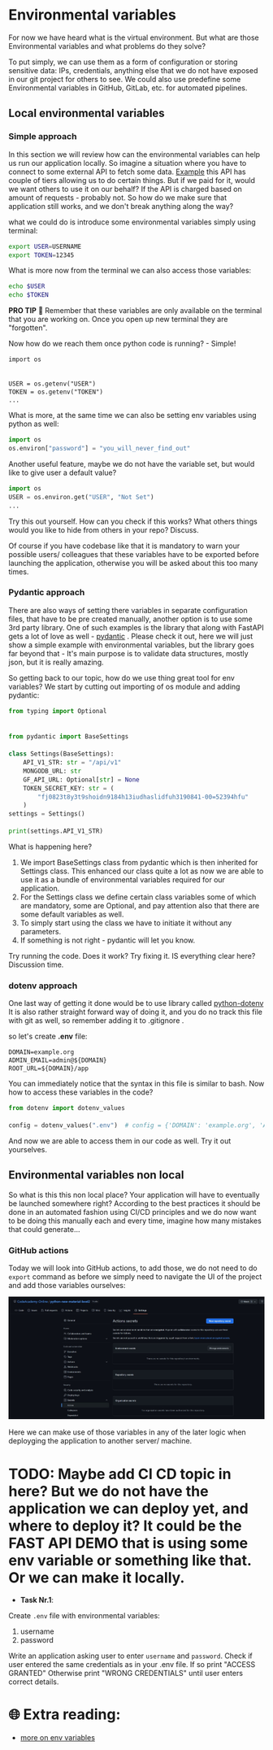 # Environmental variables

For now we have heard what is the virtual environment. But what are those Environmental variables and what problems do they solve?

To put simply, we can use them as a form of configuration or storing sensitive data: IPs, credentials, anything else that we do not have exposed in our git project for others to see. We could also use predefine some Environmental variables in GitHub, GitLab, etc. for automated pipelines. 

## Local environmental variables


### Simple approach
In this section we will review how can the environmental variables can help us run our application locally. So imagine a situation where you have to connect to some external API to fetch some data. [Example](https://polygon.io/) this API has couple of tiers allowing us to do certain things. But if we paid for it,  would we want others to use it on our behalf? If the API is charged based on amount of requests - probably not. So how do we make sure that application still works, and we don't break anything along the way? 


what we could do is introduce some environmental variables simply using terminal:

```bash
export USER=USERNAME
export TOKEN=12345
```


What is more now from the terminal we can also access those variables:

```bash
echo $USER
echo $TOKEN
```

**PRO TIP** 🧠 Remember that these variables are only available on the terminal that you are working on. Once you open up new terminal they are "forgotten".

Now how do we reach them once python code is running? - Simple!

```python3
import os


USER = os.getenv("USER")
TOKEN = os.getenv("TOKEN")
...
```


What is more, at the same time we can also be setting env variables using python as well:

```python
import os
os.environ["password"] = "you_will_never_find_out"
```

Another useful feature, maybe we do not have the variable set, but would like to give user a default value?

```python
import os
USER = os.environ.get("USER", "Not Set")
...
```



Try this out yourself. How can you check if this works? What others things would you like to hide from others in your repo? Discuss.

Of course if you have codebase like that it is mandatory to warn your possible users/ colleagues that these variables have to be exported before launching the application, otherwise you will be asked about this too many times.


### Pydantic approach
There are also ways of setting there variables in separate configuration files, that have to be pre created manually, another option is to use some 3rd party library. One of such examples is the library that along with FastAPI gets a lot of love as well - [pydantic](https://docs.pydantic.dev/) . Please check it out, here we will just show a simple example with environmental variables, but the library goes far beyond that - It's main purpose is to validate data structures, mostly json, but it is really amazing.

So getting back to our topic, how do we use thing great tool for env variables? We start by cutting out importing of os module and adding pydantic:



```python
from typing import Optional


from pydantic import BaseSettings

class Settings(BaseSettings):
    API_V1_STR: str = "/api/v1"
    MONGODB_URL: str
    GF_API_URL: Optional[str] = None
    TOKEN_SECRET_KEY: str = (
        "fj0823t8y3t9shoidn9184h13iudhaslidfuh3190841-00=52394hfu"
    )
settings = Settings()

print(settings.API_V1_STR)
```

What is happening here?
1. We import BaseSettings class from pydantic which is then inherited for Settings class. This enhanced our class quite a lot as now we are able to use it as a bundle of environmental variables required for our application.
1. For the Settings class we define certain class variables some of which are mandatory, some are Optional, and pay attention also that there are some default variables as well. 
1. To simply start using the class we have to initiate it without any parameters.
1. If something is not right - pydantic will let you know.

Try running the code. Does it work? Try fixing it. IS everything clear here? Discussion time.

### dotenv approach

One last way of getting it done would be to use library called [python-dotenv](https://pypi.org/project/python-dotenv/) It is also rather straight forward way of doing it, and you do no track this file with git as well, so remember adding it to .gitignore . 

so let's create **.env** file:
```
DOMAIN=example.org
ADMIN_EMAIL=admin@${DOMAIN}
ROOT_URL=${DOMAIN}/app
```

You can immediately notice that the syntax in this file is similar to bash. Now how to access these variables in the code?


```python
from dotenv import dotenv_values

config = dotenv_values(".env")  # config = {'DOMAIN': 'example.org', 'ADMIN_EMAIL': 'admin@example.org', 'ROOT_URL': 'example.org/app'}
```

And now we are able to access them in our code as well. Try it out yourselves.

## Environmental variables non local

So what is this this non local place? Your application will have to eventually be launched somewhere right? According to the best practices it should be done in an automated fashion using CI/CD principles and we do now want to be doing this manually each and every time, imagine how many mistakes that could generate...

### GitHub actions

Today we will look into GitHub actions, to add those, we do not need to do `export` command as before we simply need to navigate the UI of the project and add those variables ourselves:


![IMG](https://github.com/CodeAcademy-Online/python-new-material-level2/blob/master/images/github_secrets.jpg)


Here we can make use of those variables in any of the later logic when deployging the application to another server/ machine. 

# TODO: Maybe add CI CD topic in here? But we do not have the application we can deploy yet, and where to deploy it? It could be the FAST API DEMO that is using some env variable or something like that. Or we can make it locally.


* **Task Nr.1**:

Create `.env` file with environmental variables:
1. username
1. password

Write an application asking user to enter `username` and `password`. Check if user entered the same credentials as in your .env file. If so print "ACCESS GRANTED" Otherwise print "WRONG CREDENTIALS" until user enters correct details.

# 🌐 Extra reading:

* [more on env variables](https://developer.vonage.com/blog/21/10/01/python-environment-variables-a-primer#:~:text=What%20Are%20Environment%20Variables%3F,it%20connects%20to%20the%20API.)

